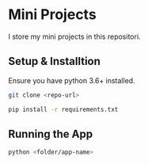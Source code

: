 # Mini Projects

I store my mini projects in this repositori.

## Setup & Installtion
Ensure you have python 3.6+ installed.

```bash
git clone <repo-url>
```
```bash
pip install -r requirements.txt
```

## Running the App
```bash
python <folder/app-name>
```

